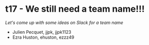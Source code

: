 # t17 - We still need a team name!!! 
*Let's come up with some ideas on Slack for a team name*

*  Julien Pecquet, jjpk, jjpk1123
*  Ezra Huston, ehuston, ezzz49
